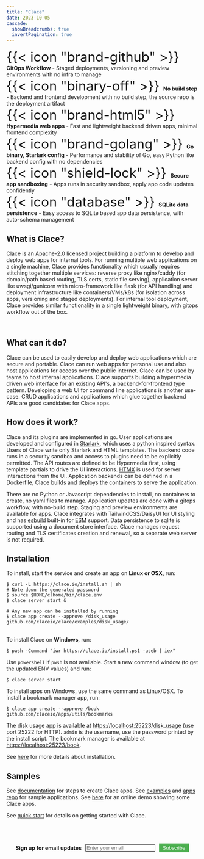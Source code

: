 ```yaml
---
title: "Clace"
date: 2023-10-05
cascade:
  showBreadcrumbs: true
  invertPagination: true
---
```


<div class="index-container">
<div class="index-item"><span style="font-size:250%;"> {{< icon "brand-github" >}} </span><b>GitOps Workflow</b> - Staged deployments, versioning and preview environments with no infra to manage</div>
<div class="index-item"><span style="font-size:250%"> {{< icon "binary-off" >}} </span><b>No build step</b> - Backend and frontend development with no build step, the source repo is the deployment artifact</div>
<div class="index-item"><span style="font-size:250%"> {{< icon "brand-html5" >}} </span><b>Hypermedia web apps</b> - Fast and lightweight backend driven apps, minimal frontend complexity</div>
<div class="index-item"><span style="font-size:250%"> {{< icon "brand-golang" >}} </span><b>Go binary, Starlark config</b> - Performance and stability of Go, easy Python like backend config with no dependencies</div>
<div class="index-item"><span style="font-size:250%"> {{< icon "shield-lock" >}} </span><b>Secure app sandboxing</b> - Apps runs in security sandbox, apply app code updates confidently</div>
<div class="index-item"><span style="font-size:250%"> {{< icon "database" >}} </span><b>SQLite data persistence</b> - Easy access to SQLite based app data persistence, with auto-schema management</div>
</div>

<h2>What is Clace?</h2>

Clace is an Apache-2.0 licensed project building a platform to develop and deploy web apps for internal tools. For running multiple web applications on a single machine, Clace provides functionality which usually requires stitching together multiple services: reverse proxy like nginx/caddy (for domain/path based routing, TLS certs, static file serving), application server like uwsgi/gunicorn with micro-framework like flask (for API handling) and deployment infrastructure like containers/VMs/k8s (for isolation across apps, versioning and staged deployments). For internal tool deployment, Clace provides similar functionality in a single lightweight binary, with gitops workflow out of the box.

<br>
<h2>What can it do?</h2>
<p>
Clace can be used to easily develop and deploy web applications which are secure and portable. Clace can run web apps for personal use and also host applications for access over the public internet. Clace can be used by teams to host internal applications. Clace supports building a hypermedia driven web interface for an existing API's, a backend-for-frontend type pattern. Developing a web UI for command line applications is another use-case. CRUD applications and applications which glue together backend APIs are good candidates for Clace apps.
<br>

<h2>How does it work?</h2>
Clace and its plugins are implemented in go. User applications are developed and configured in <a href="https://github.com/google/starlark-go">Starlark</a>, which uses a python inspired syntax. Users of Clace write only Starlark and HTML templates. The backend code runs in a security sandbox and access to plugins need to be explicitly permitted. The API routes are defined to be Hypermedia first, using template partials to drive the UI interactions. <a href="https://htmx.org/">HTMX</a> is used for server interactions from the UI. Application backends can be defined in a Dockerfile, Clace builds and deploys the containers to serve the application.

There are no Python or Javascript dependencies to install, no containers to create, no yaml files to manage. Application updates are done with a gitops workflow, with no-build step. Staging and preview environments are available for apps. Clace integrates with TailwindCSS/DaisyUI for UI styling and has <a href="https://esbuild.github.io/">esbuild</a> built-in for <a href="https://developer.mozilla.org/en-US/docs/Web/JavaScript/Guide/Modules">ESM</a> support. Data persistence to sqlite is supported using a document store interface. Clace manages request routing and TLS certificates creation and renewal, so a separate web server is not required.

<h2>Installation</h2>
To install, start the service and create an app on <b>Linux or OSX</b>, run:
<br>

<div class="index-code" style="text-align: left;">
<pre class="index-pre"><code><span class="index-no-copy">$</span> curl -L https://clace.io/install.sh | sh
# Note down the generated password
<span class="index-no-copy">$</span> source $HOME/clhome/bin/clace.env
<span class="index-no-copy">$</span> clace server start & <br>
# Any new app can be installed by running
<span class="index-no-copy">$</span> clace app create --approve /disk_usage github.com/claceio/clace/examples/disk_usage/ </code>
</pre>
</div>

<br>
To install Clace on <b>Windows</b>, run:

<div class="index-code" style="text-align: left;">
<pre class="index-pre"><code><span class="index-no-copy">$</span> pwsh -Command "iwr https://clace.io/install.ps1 -useb | iex" </code>
</pre>
</div>

Use `powershell` if `pwsh` is not available. Start a new command window (to get the updated ENV values) and run:

<div class="index-code" style="text-align: left;">
<pre class="index-pre"><code><span class="index-no-copy">$</span> clace server start </code>
</pre>
</div>

To install apps on Windows, use the same command as Linux/OSX. To install a bookmark manager app, run:

<div class="index-code" style="text-align: left;">
<pre class="index-pre"><code><span class="index-no-copy">$</span> clace app create --approve /book github.com/claceio/apps/utils/bookmarks </code>
</pre>
</div>

The disk usage app is available at <a href="https://localhost:25223/disk_usage">https://localhost:25223/disk_usage</a> (use port 25222 for HTTP). `admin` is the username, use the password printed by the install script. The bookmark manager is available at <a href="https://localhost:25223/book">https://localhost:25223/book</a>.

See <a href="https://clace.io/docs/installation/#start-the-service">here</a> for more details about installation.
<br>

<h2>Samples</h2>
See <a href="/docs/app/overview/#examples">documentation</a> for steps to create Clace apps. See <a href="https://github.com/claceio/clace/tree/main/examples">examples</a> and <a href="https://github.com/claceio/apps">apps repo</a> for sample applications. See <a href="https://demo.clace.io/">here</a> for an online demo showing some Clace apps.

See <a href="/docs/quickstart">quick start</a> for details on getting started with Clace.

<br>
<br>
<br>

<!-- Begin Mailchimp Signup Form -->
<!--link href="//cdn-images.mailchimp.com/embedcode/classic-071822.css" rel="stylesheet" type="text/css"-->
  <div id="mc_embed_signup">
    <form action="https://clace.us21.list-manage.com/subscribe/post?u=3e38430549570438cbc8b7513&amp;id=57d9eeea29&amp;f_id=00afa8e1f0" method="post" id="mc-embedded-subscribe-form" name="mc-embedded-subscribe-form" class="validate" target="_blank">
     <div style="display: flex; align-items: center; justify-content: center;">
	<label for="mce-EMAIL" ><b>Sign up for email updates</b></label>
	<input type="email" placeholder="Enter your email" name="EMAIL" id="mce-EMAIL" style="margin-left: 10px; border: 1px solid #000" required>
	<div aria-hidden="true" id="mce-responses" class="clear foot" >
		<div class="response" id="mce-error-response" style="display:none"></div>
		<div class="response" id="mce-success-response" style="display:none"></div>
	</div>    <!-- real people should not fill this in and expect good things - do not remove this or risk form bot signups-->
        <input aria-hidden="true" type="hidden" name="b_3e38430549570438cbc8b7513_57d9eeea29"  value="">
        <button class="rounded-full" type="submit" name="subscribe" id="mc-embedded-subscribe" style="margin-left: 10px; background-color: #4CAF50; color: white; border: none; padding: 4px 10px; cursor: pointer;">Subscribe</button>
     </div>
    </form>
  </div>
<!--End mc_embed_signup-->
